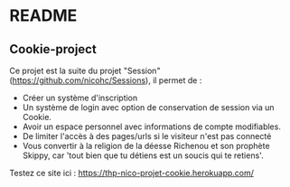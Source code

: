 # README

## Cookie-project

Ce projet est la suite du projet "Session" (https://github.com/nicohc/Sessions), il permet de :
- Créer un système d'inscription
- Un système de login avec option de conservation de session via un Cookie.
- Avoir un espace personnel avec informations de compte modifiables.
- De limiter l'accès à des pages/urls si le visiteur n'est pas connecté
- Vous convertir à la religion de la déesse Richenou et son prophète Skippy, car 'tout bien que tu détiens est un soucis qui te retiens'.

Testez ce site ici : https://thp-nico-projet-cookie.herokuapp.com/
